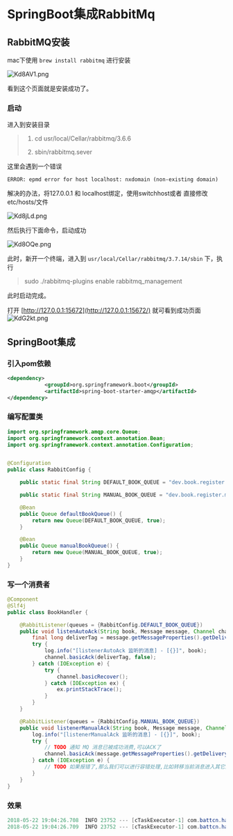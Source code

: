# SpringBoot集成RabbitMq

## RabbitMQ安装

mac下使用 `brew install rabbitmq` 进行安装

![Kd8AV1.png](/Users/zhangleishuidihuzhu.com/Pictures/wiznote/Kd8AV1.png)

看到这个页面就是安装成功了。

### 启动

进入到安装目录

> 1. cd usr/local/Cellar/rabbitmq/3.6.6
>
> 2. sbin/rabbitmq.sever

这里会遇到一个错误 

`ERROR: epmd error for host localhost: nxdomain (non-existing domain)`

解决的办法，将127.0.0.1 和 localhost绑定，使用switchhost或者 直接修改  etc/hosts/文件

![Kd8jLd.png](/Users/zhangleishuidihuzhu.com/Pictures/wiznote/Kd8jLd.png)

然后执行下面命令，启动成功

![Kd8OQe.png](/Users/zhangleishuidihuzhu.com/Pictures/wiznote/Kd8OQe.png)

此时，新开一个终端，进入到 `usr/local/Cellar/rabbitmq/3.7.14/sbin` 下，执行

> sudo ./rabbitmq-plugins enable rabbitmq_management

此时启动完成。

打开 [http://127.0.0.1:15672](http://127.0.0.1:15672/)   就可看到成功页面![KdG2kt.png](/Users/zhangleishuidihuzhu.com/Pictures/wiznote/KdG2kt.png)



## SpringBoot集成

### 引入pom依赖

```xml
<dependency>
			<groupId>org.springframework.boot</groupId>
			<artifactId>spring-boot-starter-amqp</artifactId>
</dependency>
```

### 编写配置类

```java
import org.springframework.amqp.core.Queue;
import org.springframework.context.annotation.Bean;
import org.springframework.context.annotation.Configuration;


@Configuration
public class RabbitConfig {

    public static final String DEFAULT_BOOK_QUEUE = "dev.book.register.default.queue";

    public static final String MANUAL_BOOK_QUEUE = "dev.book.register.manual.queue";

    @Bean
    public Queue defaultBookQueue() {
        return new Queue(DEFAULT_BOOK_QUEUE, true);
    }

    @Bean
    public Queue manualBookQueue() {
        return new Queue(MANUAL_BOOK_QUEUE, true);
    }
}
```

### 写一个消费者

```java
@Component
@Slf4j
public class BookHandler {

    @RabbitListener(queues = {RabbitConfig.DEFAULT_BOOK_QUEUE})
    public void listenAutoAck(String book, Message message, Channel channel) {
        final long deliverTag = message.getMessageProperties().getDeliveryTag();
        try {
            log.info("[listenerAutoAck 监听的消息] - [{}]", book);
            channel.basicAck(deliverTag, false);
        } catch (IOException e) {
            try {
                channel.basicRecover();
            } catch (IOException ex) {
                ex.printStackTrace();
            }
        }
    }

    @RabbitListener(queues = {RabbitConfig.MANUAL_BOOK_QUEUE})
    public void listenerManualAck(String book, Message message, Channel channel) {
        log.info("[listenerManualAck 监听的消息] - [{}]", book);
        try {
            // TODO 通知 MQ 消息已被成功消费,可以ACK了
            channel.basicAck(message.getMessageProperties().getDeliveryTag(), false);
        } catch (IOException e) {
            // TODO 如果报错了,那么我们可以进行容错处理,比如转移当前消息进入其它队列
        }
    }
}
```

### 效果

```java
2018-05-22 19:04:26.708  INFO 23752 --- [cTaskExecutor-1] com.battcn.handler.BookHandler           : [listenerAutoAck 监听的消息] - [com.battcn.entity.Book@77d8be18]
2018-05-22 19:04:26.709  INFO 23752 --- [cTaskExecutor-1] com.battcn.handler.BookHandler           : [listenerManualAck 监听的消息] - [com.battcn.entity.Book@8bb452]
```


